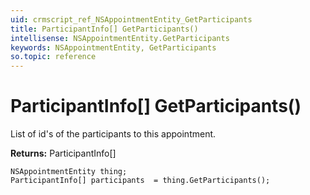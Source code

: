 ```yaml
---
uid: crmscript_ref_NSAppointmentEntity_GetParticipants
title: ParticipantInfo[] GetParticipants()
intellisense: NSAppointmentEntity.GetParticipants
keywords: NSAppointmentEntity, GetParticipants
so.topic: reference
---
```


# ParticipantInfo[] GetParticipants()

List of id's of the participants to this appointment.

**Returns:** ParticipantInfo[]

```crmscript
NSAppointmentEntity thing;
ParticipantInfo[] participants  = thing.GetParticipants();
```

